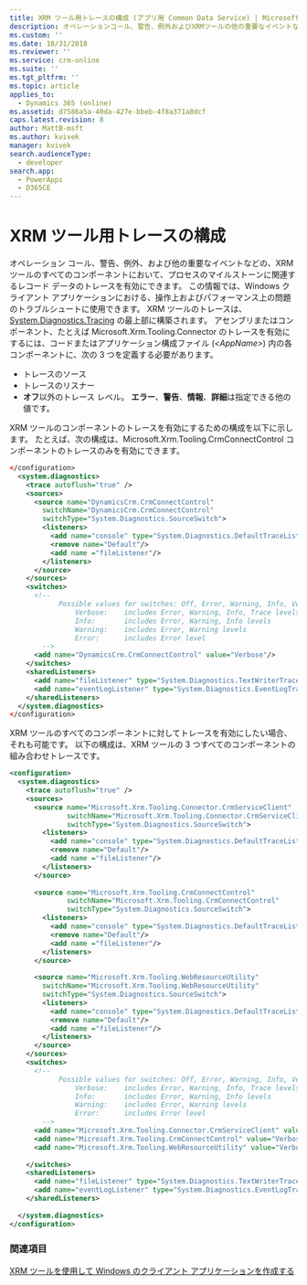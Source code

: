 ```yaml
---
title: XRM ツール用トレースの構成 (アプリ用 Common Data Service) | Microsoft Docs
description: オペレーションコール、警告、例外およびXRMツールの他の重要なイベントなどのコンポーネントのトレースを構成する方法について説明します。
ms.custom: ''
ms.date: 10/31/2018
ms.reviewer: ''
ms.service: crm-online
ms.suite: ''
ms.tgt_pltfrm: ''
ms.topic: article
applies_to:
  - Dynamics 365 (online)
ms.assetid: d7586a5a-40da-427e-bbeb-4f8a371a8dcf
caps.latest.revision: 8
author: MattB-msft
ms.author: kvivek
manager: kvivek
search.audienceType:
  - developer
search.app:
  - PowerApps
  - D365CE
---
```

# <a name="configure-tracing-for-xrm-tooling"></a>XRM ツール用トレースの構成

オペレーション コール、警告、例外、および他の重要なイベントなどの、XRM ツールのすべてのコンポーネントにおいて、プロセスのマイルストーンに関連するレコード データのトレースを有効にできます。 この情報では、Windows クライアント アプリケーションにおける、操作上およびパフォーマンス上の問題のトラブルシュートに使用できます。 XRM ツールのトレースは、[System.Diagnostics.Tracing](/dotnet/api/system.diagnostics.tracing) の最上部に構築されます。 アセンブリまたはコンポーネント、たとえば Microsoft.Xrm.Tooling.Connector のトレースを有効にするには、コードまたはアプリケーション構成ファイル (*\<AppName>*) 内の各コンポーネントに、次の 3 つを定義する必要があります。  
  
- トレースのソース  
- トレースのリスナー  
- **オフ**以外のトレース レベル。 **エラー**、**警告**、**情報**、**詳細**は指定できる他の値です。  
  
 XRM ツールのコンポーネントのトレースを有効にするための構成を以下に示します。 たとえば、次の構成は、Microsoft.Xrm.Tooling.CrmConnectControl コンポーネントのトレースのみを有効にできます。  
  
```xml  
</configuration>  
  <system.diagnostics>  
    <trace autoflush="true" />  
    <sources>  
      <source name="DynamicsCrm.CrmConnectControl"  
        switchName="DynamicsCrm.CrmConnectControl"  
        switchType="System.Diagnostics.SourceSwitch">  
        <listeners>  
          <add name="console" type="System.Diagnostics.DefaultTraceListener" />  
          <remove name="Default"/>  
          <add name ="fileListener"/>  
        </listeners>  
      </source>  
    </sources>  
    <switches>  
      <!--   
            Possible values for switches: Off, Error, Warning, Info, Verbose  
                Verbose:    includes Error, Warning, Info, Trace levels  
                Info:       includes Error, Warning, Info levels  
                Warning:    includes Error, Warning levels  
                Error:      includes Error level  
        -->  
      <add name="DynamicsCrm.CrmConnectControl" value="Verbose"/>  
    </switches>  
    <sharedListeners>  
      <add name="fileListener" type="System.Diagnostics.TextWriterTraceListener" initializeData="XRMLoginControl.log"/>  
      <add name="eventLogListener" type="System.Diagnostics.EventLogTraceListener" initializeData="XRMLogin"/>  
    </sharedListeners>  
  </system.diagnostics>  
</configuration>  
```  
  
XRM ツールのすべてのコンポーネントに対してトレースを有効にしたい場合、それも可能です。 以下の構成は、XRM ツールの 3 つすべてのコンポーネントの組み合わせトレースです。  
  
```xml  
<configuration>  
  <system.diagnostics>  
    <trace autoflush="true" />  
    <sources>  
      <source name="Microsoft.Xrm.Tooling.Connector.CrmServiceClient"  
              switchName="Microsoft.Xrm.Tooling.Connector.CrmServiceClient"  
              switchType="System.Diagnostics.SourceSwitch">  
        <listeners>  
          <add name="console" type="System.Diagnostics.DefaultTraceListener" />  
          <remove name="Default"/>  
          <add name ="fileListener"/>  
        </listeners>  
      </source>  
  
      <source name="Microsoft.Xrm.Tooling.CrmConnectControl"  
              switchName="Microsoft.Xrm.Tooling.CrmConnectControl"  
              switchType="System.Diagnostics.SourceSwitch">  
        <listeners>  
          <add name="console" type="System.Diagnostics.DefaultTraceListener" />  
          <remove name="Default"/>  
          <add name ="fileListener"/>  
        </listeners>  
      </source>  
  
      <source name="Microsoft.Xrm.Tooling.WebResourceUtility"  
        switchName="Microsoft.Xrm.Tooling.WebResourceUtility"  
        switchType="System.Diagnostics.SourceSwitch">  
        <listeners>  
          <add name="console" type="System.Diagnostics.DefaultTraceListener" />  
          <remove name="Default"/>  
          <add name ="fileListener"/>  
        </listeners>  
      </source>  
    </sources>  
    <switches>  
      <!--   
            Possible values for switches: Off, Error, Warning, Info, Verbose  
                Verbose:    includes Error, Warning, Info, Trace levels  
                Info:       includes Error, Warning, Info levels  
                Warning:    includes Error, Warning levels  
                Error:      includes Error level  
        -->  
      <add name="Microsoft.Xrm.Tooling.Connector.CrmServiceClient" value="Verbose" />  
      <add name="Microsoft.Xrm.Tooling.CrmConnectControl" value="Verbose"/>  
      <add name="Microsoft.Xrm.Tooling.WebResourceUtility" value="Verbose" />  
  
    </switches>  
    <sharedListeners>  
      <add name="fileListener" type="System.Diagnostics.TextWriterTraceListener" initializeData="XRMToolingLogs.log"/>        
      <add name="eventLogListener" type="System.Diagnostics.EventLogTraceListener" initializeData="XRMTooling" />  
    </sharedListeners>  
  
  </system.diagnostics>  
</configuration>  
```  
  
### <a name="see-also"></a>関連項目

[XRM ツールを使用して Windows のクライアント アプリケーションを作成する](build-windows-client-applications-xrm-tools.md)
